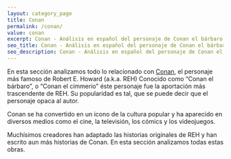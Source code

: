 ```yaml
---
layout: category_page
title: Conan
permalink: /conan/
value: conan
excerpt: Conan - Análisis en español del personaje de Conan el bárbaro. También conocido como Conan el cimmerio. El baúl de Howard trata de hacer análisis en español de la vida y obra de Robert E. Howard.
seo_title: Conan - Análisis en español del personaje de Conan el bárbaro.
seo_description: Conan - Análisis en español del personaje de Conan el bárbaro. También conocido como Conan el cimmerio. El baúl de Howard trata de hacer análisis en español de la vida y obra de Robert E. Howard.
---
```


En esta sección analizamos todo lo relacionado con [Conan](https://en.wikipedia.org/wiki/Conan_the_Barbarian), el personaje más famoso de Robert E. Howard (a.k.a. REH)
Conocido como “Conan el bárbaro”, o “Conan el cimmerio” éste personaje fue la aportación más trascendente de REH. Su popularidad es tal, que se puede decir que el personaje opaca al autor.

Conan se ha convertido en un icono de la cultura popular y ha aparecido en diversos medios como el cine, la televisión, los cómics y los videojuegos.

Muchísimos creadores han adaptado las historias originales de REH y han escrito aun más historias de Conan.
En esta sección analizamos todas estas obras.
